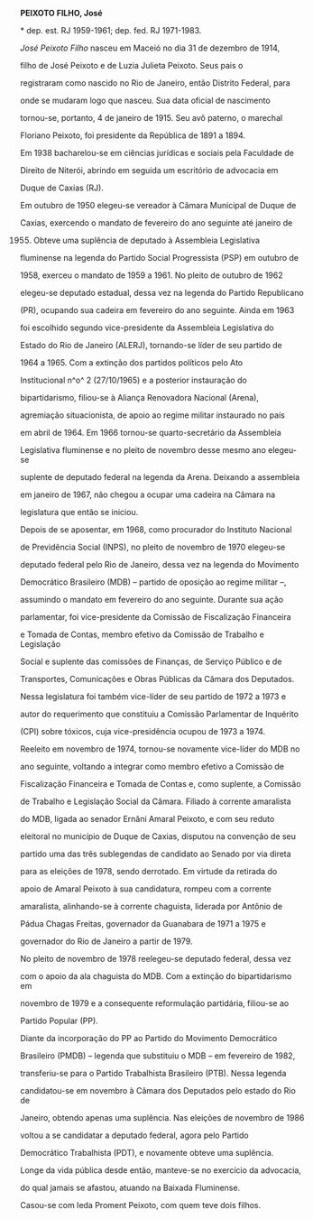 **PEIXOTO FILHO, José**



\* dep. est. RJ 1959-1961; dep. fed. RJ 1971-1983.



*José Peixoto* *Filho* nasceu em Maceió no dia 31 de dezembro de 1914,

filho de José Peixoto e de Luzia Julieta Peixoto. Seus pais o

registraram como nascido no Rio de Janeiro, então Distrito Federal, para

onde se mudaram logo que nasceu. Sua data oficial de nascimento

tornou-se, portanto, 4 de janeiro de 1915. Seu avô paterno, o marechal

Floriano Peixoto, foi presidente da República de 1891 a 1894.



Em 1938 bacharelou-se em ciências jurídicas e sociais pela Faculdade de

Direito de Niterói, abrindo em seguida um escritório de advocacia em

Duque de Caxias (RJ).



Em outubro de 1950 elegeu-se vereador à Câmara Municipal de Duque de

Caxias, exercendo o mandato de fevereiro do ano seguinte até janeiro de

1955. Obteve uma suplência de deputado à Assembleia Legislativa

fluminense na legenda do Partido Social Progressista (PSP) em outubro de

1958, exerceu o mandato de 1959 a 1961. No pleito de outubro de 1962

elegeu-se deputado estadual, dessa vez na legenda do Partido Republicano

(PR), ocupando sua cadeira em fevereiro do ano seguinte. Ainda em 1963

foi escolhido segundo vice-presidente da Assembleia Legislativa do

Estado do Rio de Janeiro (ALERJ), tornando-se líder de seu partido de

1964 a 1965. Com a extinção dos partidos políticos pelo Ato

Institucional n^o^ 2 (27/10/1965) e a posterior instauração do

bipartidarismo, filiou-se à Aliança Renovadora Nacional (Arena),

agremiação situacionista, de apoio ao regime militar instaurado no país

em abril de 1964. Em 1966 tornou-se quarto-secretário da Assembleia

Legislativa fluminense e no pleito de novembro desse mesmo ano elegeu-se

suplente de deputado federal na legenda da Arena. Deixando a assembleia

em janeiro de 1967, não chegou a ocupar uma cadeira na Câmara na

legislatura que então se iniciou.



Depois de se aposentar, em 1968, como procurador do Instituto Nacional

de Previdência Social (INPS), no pleito de novembro de 1970 elegeu-se

deputado federal pelo Rio de Janeiro, dessa vez na legenda do Movimento

Democrático Brasileiro (MDB) – partido de oposição ao regime militar –,

assumindo o mandato em fevereiro do ano seguinte. Durante sua ação

parlamentar, foi vice-presidente da Comissão de Fiscalização Financeira

e Tomada de Contas, membro efetivo da Comissão de Trabalho e Legislação

Social e suplente das comissões de Finanças, de Serviço Público e de

Transportes, Comunicações e Obras Públicas da Câmara dos Deputados.

Nessa legislatura foi também vice-líder de seu partido de 1972 a 1973 e

autor do requerimento que constituiu a Comissão Parlamentar de Inquérito

(CPI) sobre tóxicos, cuja vice-presidência ocupou de 1973 a 1974.



Reeleito em novembro de 1974, tornou-se novamente vice-líder do MDB no

ano seguinte, voltando a integrar como membro efetivo a Comissão de

Fiscalização Financeira e Tomada de Contas e, como suplente, a Comissão

de Trabalho e Legislação Social da Câmara. Filiado à corrente amaralista

do MDB, ligada ao senador Ernâni Amaral Peixoto, e com seu reduto

eleitoral no município de Duque de Caxias, disputou na convenção de seu

partido uma das três sublegendas de candidato ao Senado por via direta

para as eleições de 1978, sendo derrotado. Em virtude da retirada do

apoio de Amaral Peixoto à sua candidatura, rompeu com a corrente

amaralista, alinhando-se à corrente chaguista, liderada por Antônio de

Pádua Chagas Freitas, governador da Guanabara de 1971 a 1975 e

governador do Rio de Janeiro a partir de 1979.



No pleito de novembro de 1978 reelegeu-se deputado federal, dessa vez

com o apoio da ala chaguista do MDB. Com a extinção do bipartidarismo em

novembro de 1979 e a consequente reformulação partidária, filiou-se ao

Partido Popular (PP).



Diante da incorporação do PP ao Partido do Movimento Democrático

Brasileiro (PMDB) – legenda que substituiu o MDB – em fevereiro de 1982,

transferiu-se para o Partido Trabalhista Brasileiro (PTB). Nessa legenda

candidatou-se em novembro à Câmara dos Deputados pelo estado do Rio de

Janeiro, obtendo apenas uma suplência. Nas eleições de novembro de 1986

voltou a se candidatar a deputado federal, agora pelo Partido

Democrático Trabalhista (PDT), e novamente obteve uma suplência.



Longe da vida pública desde então, manteve-se no exercício da advocacia,

do qual jamais se afastou, atuando na Baixada Fluminense.



Casou-se com Ieda Proment Peixoto, com quem teve dois filhos.



